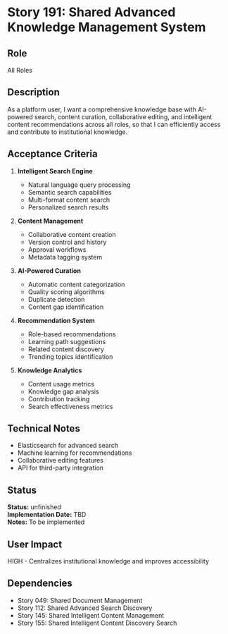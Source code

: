 # Story 191: Shared Advanced Knowledge Management System

## Role
All Roles

## Description
As a platform user, I want a comprehensive knowledge base with AI-powered search, content curation, collaborative editing, and intelligent content recommendations across all roles, so that I can efficiently access and contribute to institutional knowledge.

## Acceptance Criteria
1. **Intelligent Search Engine**
   - Natural language query processing
   - Semantic search capabilities
   - Multi-format content search
   - Personalized search results

2. **Content Management**
   - Collaborative content creation
   - Version control and history
   - Approval workflows
   - Metadata tagging system

3. **AI-Powered Curation**
   - Automatic content categorization
   - Quality scoring algorithms
   - Duplicate detection
   - Content gap identification

4. **Recommendation System**
   - Role-based recommendations
   - Learning path suggestions
   - Related content discovery
   - Trending topics identification

5. **Knowledge Analytics**
   - Content usage metrics
   - Knowledge gap analysis
   - Contribution tracking
   - Search effectiveness metrics

## Technical Notes
- Elasticsearch for advanced search
- Machine learning for recommendations
- Collaborative editing features
- API for third-party integration


## Status
**Status:** unfinished  
**Implementation Date:** TBD  
**Notes:** To be implemented
## User Impact
HIGH - Centralizes institutional knowledge and improves accessibility

## Dependencies
- Story 049: Shared Document Management
- Story 112: Shared Advanced Search Discovery
- Story 145: Shared Intelligent Content Management
- Story 155: Shared Intelligent Content Discovery Search